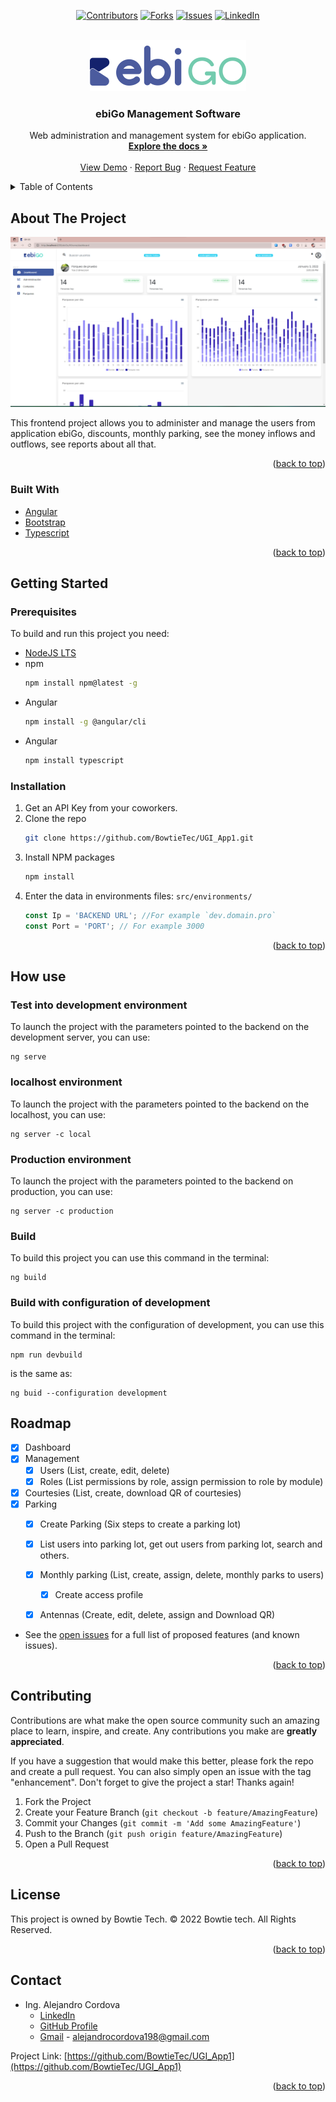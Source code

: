 <div id="top"></div>

<!-- PROJECT SHIELDS -->
<div align="center">

[![Contributors][contributors-shield]][contributors-url]
[![Forks][forks-shield]][forks-url]
[![Issues][issues-shield]][issues-url]
[![LinkedIn][linkedin-shield]][linkedin-url]


</div>

<!-- PROJECT LOGO -->
<br />
<div align="center">
  <a href="https://github.com/BowtieTec/UGI_App1">
    <img src="src/assets/img/logo.png" alt="Logo" >
  </a>

<h3 align="center">ebiGo Management Software</h3>

  <p align="center">
    Web administration and management system for ebiGo application.
    <br>
    <a href="https://github.com/BowtieTec/UGI_App1"><strong>Explore the docs »</strong></a>
    <br>
    <br>
    <a href="https://dev.bowtietech.pro/ebiGo/#/">View Demo</a>
    ·
    <a href="https://github.com/BowtieTec/UGI_App1/issues">Report Bug</a>
    ·
    <a href="https://github.com/BowtieTec/UGI_App1/issues">Request Feature</a>
  </p>
</div>



<!-- TABLE OF CONTENTS -->
<details>
  <summary>Table of Contents</summary>
  <ol>
    <li>
      <a href="#about-the-project">About The Project</a>
      <ul>
        <li><a href="#built-with">Built With</a></li>
      </ul>
    </li>
    <li>
      <a href="#getting-started">Getting Started</a>
      <ul>
        <li><a href="#prerequisites">Prerequisites</a></li>
        <li><a href="#installation">Installation</a></li>
      </ul>
    </li>
    <li><a href="#roadmap">Roadmap</a></li>
    <li><a href="#contributing">Contributing</a></li>
    <li><a href="#license">License</a></li>
    <li><a href="#contact">Contact</a></li>
  </ol>
</details>



<!-- ABOUT THE PROJECT -->

## About The Project

[![Product Name Screen Shot][product-screenshot]](https://dev.bowtietech.pro/ebiGo/#/)

This frontend project allows you to administer and manage the users from application ebiGo, discounts, monthly parking,
see the money inflows and outflows, see reports about all that.

<p align="right">(<a href="#top">back to top</a>)</p>

### Built With

* [Angular](https://angular.io/)
* [Bootstrap](https://getbootstrap.com)
* [Typescript](https://www.typescriptlang.org/)

<p align="right">(<a href="#top">back to top</a>)</p>



<!-- GETTING STARTED -->

## Getting Started

### Prerequisites

To build and run this project you need:

* [NodeJS LTS](https://nodejs.org/en/download/)
* npm
  ```sh
  npm install npm@latest -g
  ```
* Angular
  ```sh
  npm install -g @angular/cli
  ```
* Angular
  ```sh
  npm install typescript   
  ```

### Installation

1. Get an API Key from your coworkers.
2. Clone the repo
   ```sh
   git clone https://github.com/BowtieTec/UGI_App1.git
   ```
3. Install NPM packages
   ```sh
   npm install
   ```
4. Enter the data in environments files: `src/environments/`
   ```js
   const Ip = 'BACKEND URL'; //For example `dev.domain.pro`
   const Port = 'PORT'; // For example 3000
   ```

<p align="right">(<a href="#top">back to top</a>)</p>

<!-- How Use -->

## How use

### Test into development environment

To launch the project with the parameters pointed to the backend on the development server, you can use:

   ```shell
   ng serve
   ```

### localhost environment

To launch the project with the parameters pointed to the backend on the localhost, you can use:

   ```shell
   ng server -c local
   ```

### Production environment

To launch the project with the parameters pointed to the backend on production, you can use:

   ```shell
   ng server -c production
   ```

### Build

To build this project you can use this command in the terminal:

   ```shell
   ng build
   ```
### Build with configuration of development

To build this project with the configuration of development, you can use this command in the terminal:

   ```shell
   npm run devbuild
   ```
is the same as:
   ```shell
   ng buid --configuration development
   ```
<!-- ROADMAP -->

## Roadmap

- [x] Dashboard
- [x] Management
  - [x] Users (List, create, edit, delete)
  - [x] Roles (List permissions by role, assign permission to role by module)
- [x] Courtesies (List, create, download QR of courtesies)
- [x] Parking
  - [x] Create Parking (Six steps to create a parking lot)
  - [x] List users into parking lot, get out users from parking lot, search and others.
  - [x] Monthly parking (List, create, assign, delete, monthly parks to users)
    - [x] Create access profile
  - [x] Antennas (Create, edit, delete, assign and Download QR)


- See the [open issues](https://github.com/BowtieTec/UGI_App1/issues) for a full list of proposed features (and known
  issues).

<p align="right">(<a href="#top">back to top</a>)</p>
<!-- CONTRIBUTING -->

## Contributing

Contributions are what make the open source community such an amazing place to learn, inspire, and create. Any
contributions you make are **greatly appreciated**.

If you have a suggestion that would make this better, please fork the repo and create a pull request. You can also
simply open an issue with the tag "enhancement". Don't forget to give the project a star! Thanks again!

1. Fork the Project
2. Create your Feature Branch (`git checkout -b feature/AmazingFeature`)
3. Commit your Changes (`git commit -m 'Add some AmazingFeature'`)
4. Push to the Branch (`git push origin feature/AmazingFeature`)
5. Open a Pull Request

<p align="right">(<a href="#top">back to top</a>)</p>

<!-- LICENSE -->

## License

This project is owned by Bowtie Tech. © 2022 Bowtie tech. All Rights Reserved.
<p align="right">(<a href="#top">back to top</a>)</p>

<!-- CONTACT -->

## Contact

- Ing. Alejandro Cordova
  - [LinkedIn](https://www.linkedin.com/in/acordovam/)
  - [GitHub Profile](https://github.com/Acordovam)
  - [Gmail](mailto:alejandrocordova198@gmail.com) - alejandrocordova198@gmail.com

Project Link: [https://github.com/BowtieTec/UGI_App1](https://github.com/BowtieTec/UGI_App1)

<p align="right">(<a href="#top">back to top</a>)</p>


[contributors-shield]: https://img.shields.io/github/contributors/BowtieTec/UGI_App1.svg?style=for-the-badge

[contributors-url]: https://github.com/BowtieTec/UGI_App1/graphs/contributors

[forks-shield]: https://img.shields.io/github/forks/BowtieTec/UGI_App1.svg?style=for-the-badge

[forks-url]: https://github.com/BowtieTec/UGI_App1/network/members

[stars-shield]: https://img.shields.io/github/stars/BowtieTec/UGI_App1.svg?style=for-the-badge

[stars-url]: https://github.com/BowtieTec/UGI_App1/stargazers

[issues-shield]: https://img.shields.io/github/issues/BowtieTec/UGI_App1.svg?style=for-the-badge

[issues-url]: https://github.com/BowtieTec/UGI_App1/issues

[license-shield]: https://img.shields.io/github/license/BowtieTec/UGI_App1.svg?style=for-the-badge

[license-url]: https://github.com/BowtieTec/UGI_App1/blob/master/LICENSE.txt

[linkedin-shield]: https://img.shields.io/badge/-LinkedIn-black.svg?style=for-the-badge&logo=linkedin&colorB=555

[linkedin-url]: https://www.linkedin.com/in/acordovam/

[product-screenshot]: src/assets/img/screenshoot1.png
